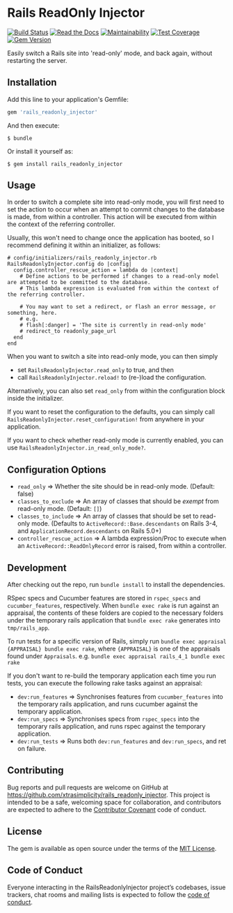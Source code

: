 # Rails ReadOnly Injector
[![Build Status](https://travis-ci.org/xtrasimplicity/rails_readonly_injector.svg?branch=master)](https://travis-ci.org/xtrasimplicity/rails_readonly_injector)
[![Read the Docs](https://img.shields.io/readthedocs/pip.svg)](http://www.rubydoc.info/github/xtrasimplicity/rails_readonly_injector/master)
[![Maintainability](https://api.codeclimate.com/v1/badges/427c153efd48ae03f688/maintainability)](https://codeclimate.com/github/xtrasimplicity/rails_readonly_injector/maintainability)
[![Test Coverage](https://api.codeclimate.com/v1/badges/427c153efd48ae03f688/test_coverage)](https://codeclimate.com/github/xtrasimplicity/rails_readonly_injector/test_coverage)
[![Gem Version](https://badge.fury.io/rb/rails_readonly_injector.svg)](https://badge.fury.io/rb/rails_readonly_injector)

Easily switch a Rails site into 'read-only' mode, and back again, without restarting the server.

## Installation

Add this line to your application's Gemfile:

```ruby
gem 'rails_readonly_injector'
```

And then execute:

    $ bundle

Or install it yourself as:

    $ gem install rails_readonly_injector

## Usage

In order to switch a complete site into read-only mode, you will first need to set the action to occur when an attempt to commit changes to the database is made, from within a controller. This action will be executed from within the context of the referring controller.

Usually, this won't need to change once the application has booted, so I recommend defining it within an initializer, as follows:

```
# config/initializers/rails_readonly_injector.rb
RailsReadonlyInjector.config do |config|
  config.controller_rescue_action = lambda do |context|
    # Define actions to be performed if changes to a read-only model are attempted to be committed to the database.
    # This lambda expression is evaluated from within the context of the referring controller.

    # You may want to set a redirect, or flash an error message, or something, here.
    # e.g.
    # flash[:danger] = 'The site is currently in read-only mode'
    # redirect_to readonly_page_url
  end
end
```

When you want to switch a site into read-only mode, you can then simply
* set `RailsReadonlyInjector.read_only` to true, and then 
* call `RailsReadonlyInjector.reload!` to (re-)load the configuration. 

Alternatively, you can also set `read_only` from within the configuration block inside the initializer.

If you want to reset the configuration to the defaults, you can simply call `RailsReadonlyInjector.reset_configuration!` from anywhere in your application.

If you want to check whether read-only mode is currently enabled, you can use `RailsReadonlyInjector.in_read_only_mode?`.

## Configuration Options
- `read_only` => Whether the site should be in read-only mode. (Default: false)
- `classes_to_exclude` => An array of classes that should be _exempt_ from read-only mode. (Default: `[]`)
- `classes_to_include` => An array of classes that should be set to read-only mode. (Defaults to `ActiveRecord::Base.descendants` on Rails 3-4, and `ApplicationRecord.descendants` on Rails 5.0+)
- `controller_rescue_action` => A lambda expression/Proc to execute when an `ActiveRecord::ReadOnlyRecord` error is raised, from within a controller.

## Development

After checking out the repo, run `bundle install` to install the dependencies.

RSpec specs and Cucumber features are stored in `rspec_specs` and `cucumber_features`, respectively. When `bundle exec rake` is run against an appraisal, the contents of these folders are copied to the necessary folders under the temporary rails application that `bundle exec rake` generates into `tmp/rails_app`.

To run tests for a specific version of Rails, simply run `bundle exec appraisal {APPRAISAL} bundle exec rake`, where `{APPRAISAL}` is one of the appraisals found under `Appraisals`. e.g. `bundle exec appraisal rails_4_1 bundle exec rake`

If you don't want to re-build the temporary application each time you run tests, you can execute the following rake tasks against an appraisal:

* `dev:run_features` => Synchronises features from `cucumber_features` into the temporary rails application, and runs cucumber against the temporary application.
* `dev:run_specs` => Synchronises specs from `rspec_specs` into the temporary rails application, and runs rspec against the temporary application.
* `dev:run_tests` => Runs both `dev:run_features` and `dev:run_specs`, and ret on failure.

## Contributing

Bug reports and pull requests are welcome on GitHub at https://github.com/xtrasimplicity/rails_readonly_injector. This project is intended to be a safe, welcoming space for collaboration, and contributors are expected to adhere to the [Contributor Covenant](http://contributor-covenant.org) code of conduct.

## License

The gem is available as open source under the terms of the [MIT License](https://opensource.org/licenses/MIT).

## Code of Conduct

Everyone interacting in the RailsReadonlyInjector project’s codebases, issue trackers, chat rooms and mailing lists is expected to follow the [code of conduct](https://github.com/xtrasimplicity/rails_readonly_injector/blob/master/CODE_OF_CONDUCT.md).

